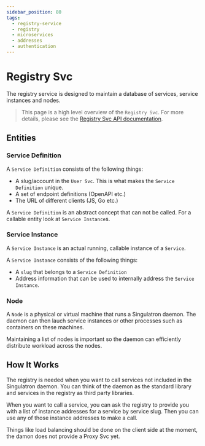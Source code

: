 ```yaml
---
sidebar_position: 80
tags:
  - registry-service
  - registry
  - microservices
  - addresses
  - authentication
---
```


# Registry Svc

The registry service is designed to maintain a database of services, service instances and nodes.

> This page is a high level overview of the `Registry Svc`. For more details, please see the [Registry Svc API documentation](/docs/singulatron/register-service-instance).

## Entities

### Service Definition

A `Service Definition` consists of the following things:

- A slug/account in the `User Svc`. This is what makes the `Service Definition` unique.
- A set of endpoint definitions (OpenAPI etc.)
- The URL of different clients (JS, Go etc.)

A `Service Definition` is an abstract concept that can not be called. For a callable entity look at `Service Instance`s.

### Service Instance

A `Service Instance` is an actual running, callable instance of a `Service`.

A `Service Instance` consists of the following things:

- A `slug` that belongs to a `Service Definition`
- Address information that can be used to internally address the `Service Instance`.

### Node

A `Node` is a physical or virtual machine that runs a Singulatron daemon. The daemon can then lauch service instances or other processes such as containers on these machines.

Maintaining a list of nodes is important so the daemon can efficiently distribute workload across the nodes.

## How It Works

The registry is needed when you want to call services not included in the Singulatron daemon. You can think of the daemon as the standard library and services in the registry as third party libraries.

When you want to call a service, you can ask the registry to provide you with a list of instance addresses for a service by service slug. Then you can use any of those instance addresses to make a call.

Things like load balancing should be done on the client side at the moment, the damon does not provide a Proxy Svc yet.
